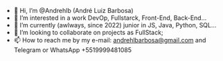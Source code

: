 - 👋 Hi, I’m @Andrehlb (André Luiz Barbosa)
- 👀 I’m interested in a work DevOp, Fullstarck, Front-End, Back-End...
- 🌱 I’m currently (awlways, since 2022) junior in JS, Java, Python, SQL...
- 💞️ I’m looking to collaborate on projects as FullStack;
- 📫 How to reach me by my e-mail: andrehlbarbosa@gmail.com and Telegram or WhatsApp +5519999481085
<!---
Andrehlb/Andrehlb is a ✨ special ✨ repository because its `README.md` (this file) appears on your GitHub profile.
You can click the Preview link to take a look at your changes.
--->
